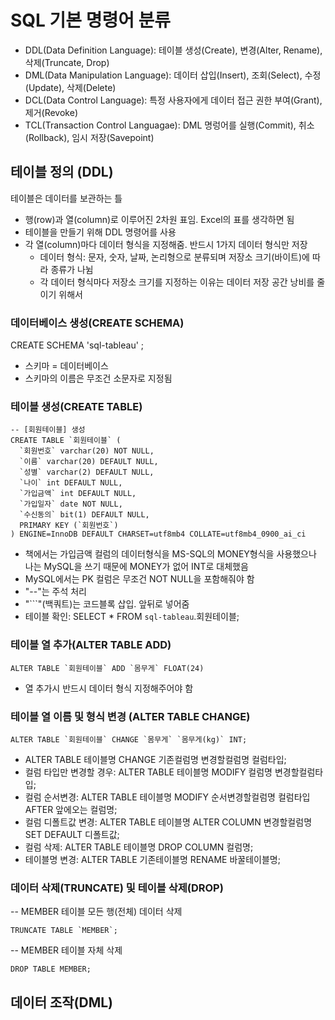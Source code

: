 # SQL 기본 명령어 분류
- DDL(Data Definition Language): 테이블 생성(Create), 변경(Alter, Rename), 삭제(Truncate, Drop)
- DML(Data Manipulation Language): 데이터 삽입(Insert), 조회(Select), 수정(Update), 삭제(Delete)
- DCL(Data Control Language): 특정 사용자에게 데이터 접근 권한 부여(Grant), 제거(Revoke)
- TCL(Transaction Control Languagae): DML 명렁어를 실행(Commit), 취소(Rollback), 임시 저장(Savepoint)


## 테이블 정의 (DDL)
테이블은 데이터를 보관하는 틀
- 행(row)과 열(column)로 이루어진 2차원 표임. Excel의 표를 생각하면 됨
- 테이블을 만들기 위해 DDL 명령어를 사용
- 각 열(column)마다 데이터 형식을 지정해줌. 반드시 1가지 데이터 형식만 저장
  - 데이터 형식: 문자, 숫자, 날짜, 논리형으로 분류되며 저장소 크기(바이트)에 따라 종류가 나뉨
  - 각 데이터 형식마다 저장소 크기를 지정하는 이유는 데이터 저장 공간 낭비를 줄이기 위해서

### 데이터베이스 생성(CREATE SCHEMA)
CREATE SCHEMA 'sql-tableau' ;
- 스키마 = 데이터베이스
- 스키마의 이름은 무조건 소문자로 지정됨

### 테이블 생성(CREATE TABLE)
```
-- [회원테이블] 생성
CREATE TABLE `회원테이블` (
  `회원번호` varchar(20) NOT NULL,
  `이름` varchar(20) DEFAULT NULL,
  `성별` varchar(2) DEFAULT NULL,
  `나이` int DEFAULT NULL,
  `가입금액` int DEFAULT NULL,
  `가입일자` date NOT NULL,
  `수신동의` bit(1) DEFAULT NULL,
  PRIMARY KEY (`회원번호`)
) ENGINE=InnoDB DEFAULT CHARSET=utf8mb4 COLLATE=utf8mb4_0900_ai_ci
```
- 책에서는 가입금액 컬럼의 데이터형식을 MS-SQL의 MONEY형식을 사용했으나 나는 MySQL을 쓰기 때문에 MONEY가 없어 INT로 대체했음
- MySQL에서는 PK 컬럼은 무조건 NOT NULL을 포함해줘야 함
- "--"는 주석 처리
- "```"(백쿼트)는 코드블록 삽입. 앞뒤로 넣어줌
- 테이블 확인: SELECT * FROM `sql-tableau`.회원테이블;

### 테이블 열 추가(ALTER TABLE ADD)
```
ALTER TABLE `회원테이블` ADD `몸무게` FLOAT(24)
```
- 열 추가시 반드시 데이터 형식 지정해주어야 함

### 테이블 열 이름 및 형식 변경 (ALTER TABLE CHANGE)
```
ALTER TABLE `회원테이블` CHANGE `몸무게` `몸무게(kg)` INT;
```
- ALTER TABLE 테이블명 CHANGE 기존컬럼명 변경할컬럼명 컬럼타입;
- 컬럼 타입만 변경할 경우: ALTER TABLE 테이블명 MODIFY 컬럼명 변경할컬럼타입;
- 컬럼 순서변경: ALTER TABLE 테이블명 MODIFY 순서변경할컬럼명 컬럼타입 AFTER 앞에오는 컬럼명;
- 컬럼 디폴트값 변경: ALTER TABLE 테이블명 ALTER COLUMN 변경할컬럼명 SET DEFAULT 디폴트값;
- 컬럼 삭제: ALTER TABLE 테이블명 DROP COLUMN 컬럼명;
- 테이블명 변경: ALTER TABLE 기존테이블명 RENAME 바꿀테이블명;

### 데이터 삭제(TRUNCATE) 및 테이블 삭제(DROP)
-- MEMBER 테이블 모든 행(전체) 데이터 삭제
```
TRUNCATE TABLE `MEMBER`;
```
-- MEMBER 테이블 자체 삭제
```
DROP TABLE MEMBER;
```


## 데이터 조작(DML)



